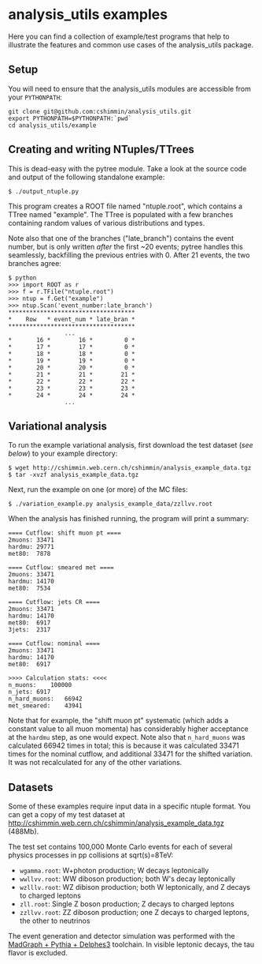 analysis_utils examples
=======================
Here you can find a collection of example/test programs that help to illustrate the features and common use cases of the analysis_utils package.

Setup
-----
You will need to ensure that the analysis_utils modules are accessible from your `PYTHONPATH`:
```
git clone git@github.com:cshimmin/analysis_utils.git
export PYTHONPATH=$PYTHONPATH:`pwd`
cd analysis_utils/example
```

Creating and writing NTuples/TTrees
-----------------------------------
This is dead-easy with the pytree module. Take a look at the source code and output of the following standalone example:
```
$ ./output_ntuple.py
```
This program creates a ROOT file named "ntuple.root", which contains a TTree named "example". The TTree is populated with a few branches containing random values of various distributions and types.

Note also that one of the branches ("late_branch") contains the event number, but is only written _after_ the first ~20 events; pytree handles this seamlessly, backfilling the previous entries with 0. After 21 events, the two branches agree:
```
$ python
>>> import ROOT as r
>>> f = r.TFile("ntuple.root")
>>> ntup = f.Get("example")
>>> ntup.Scan('event_number:late_branch')
************************************
*    Row   * event_num * late_bran *
************************************
                ...
*       16 *        16 *         0 *
*       17 *        17 *         0 *
*       18 *        18 *         0 *
*       19 *        19 *         0 *
*       20 *        20 *         0 *
*       21 *        21 *        21 *
*       22 *        22 *        22 *
*       23 *        23 *        23 *
*       24 *        24 *        24 *
                ...
```

Variational analysis
--------------------
To run the example variational analysis, first download the test dataset (_see below_) to your example directory:
```
$ wget http://cshimmin.web.cern.ch/cshimmin/analysis_example_data.tgz
$ tar -xvzf analysis_example_data.tgz
```

Next, run the example on one (or more) of the MC files:
```
$ ./variation_example.py analysis_example_data/zzllvv.root
```

When the analysis has finished running, the program will print a summary:
```
==== Cutflow: shift muon pt ====
2muons:	33471
hardmu:	29771
met80:	7878

==== Cutflow: smeared met ====
2muons:	33471
hardmu:	14170
met80:	7534

==== Cutflow: jets CR ====
2muons:	33471
hardmu:	14170
met80:	6917
3jets:	2317

==== Cutflow: nominal ====
2muons:	33471
hardmu:	14170
met80:	6917

>>>> Calculation stats: <<<<
n_muons:	100000
n_jets:	6917
n_hard_muons:	66942
met_smeared:	43941
```

Note that for example, the "shift muon pt" systematic (which adds a constant value to all muon momenta) has considerably higher acceptance at the `hardmu` step, as one would expect. Note also that `n_hard_muons` was calculated 66942 times in total; this is because it was calculated 33471 times for the nominal cutflow, and additional 33471 for the shifted variation. It was not recalculated for any of the other variations.

Datasets
--------
Some of these examples require input data in a specific ntuple format. You can get a copy of my test dataset at http://cshimmin.web.cern.ch/cshimmin/analysis_example_data.tgz (488Mb).

The test set contains 100,000 Monte Carlo events for each of several physics processes in pp collisions at sqrt(s)=8TeV:
 * `wgamma.root`: W+photon production; W decays leptonically
 * `wwllvv.root`: WW diboson production; both W's decay leptonically
 * `wzlllv.root`: WZ dibison production; both W leptonically, and Z decays to charged leptons
 * `zll.root`: Single Z boson production; Z decays to charged leptons
 * `zzllvv.root`: ZZ diboson production; one Z decays to charged leptons, the other to neutrinos

The event generation and detector simulation was performed with the [MadGraph + Pythia + Delphes3](http://madgraph.hep.uiuc.edu/) toolchain. In visible leptonic decays, the tau flavor is excluded.
